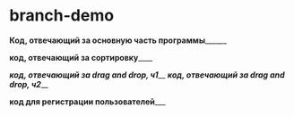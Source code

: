# branch-demo

______Код, отвечающий за основную часть программы____________

______код, отвечающий за сортировку__________

_____код, отвечающий за drag and drop, ч1_______
_____код, отвечающий за drag and drop, ч2_______

____код для регистрации пользователей_______

